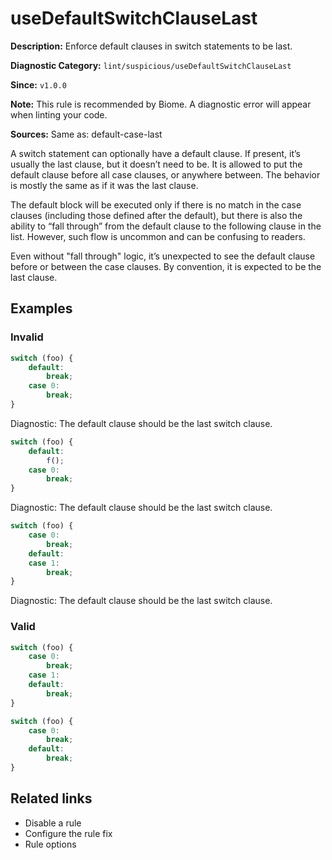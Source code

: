 # useDefaultSwitchClauseLast

**Description:** Enforce default clauses in switch statements to be last.

**Diagnostic Category:** `lint/suspicious/useDefaultSwitchClauseLast`

**Since:** `v1.0.0`

**Note:** This rule is recommended by Biome. A diagnostic error will appear when linting your code.

**Sources:** Same as: default-case-last

A switch statement can optionally have a default clause. If present, it’s usually the last clause, but it doesn’t need to be. It is allowed to put the default clause before all case clauses, or anywhere between. The behavior is mostly the same as if it was the last clause.

The default block will be executed only if there is no match in the case clauses (including those defined after the default), but there is also the ability to “fall through” from the default clause to the following clause in the list. However, such flow is uncommon and can be confusing to readers.

Even without "fall through" logic, it’s unexpected to see the default clause before or between the case clauses. By convention, it is expected to be the last clause.

## Examples

### Invalid

```js
switch (foo) {
    default:
        break;
    case 0:
        break;
}
```

Diagnostic: The default clause should be the last switch clause.

```js
switch (foo) {
    default:
        f();
    case 0:
        break;
}
```

Diagnostic: The default clause should be the last switch clause.

```js
switch (foo) {
    case 0:
        break;
    default:
    case 1:
        break;
}
```

Diagnostic: The default clause should be the last switch clause.

### Valid

```js
switch (foo) {
    case 0:
        break;
    case 1:
    default:
        break;
}
```

```js
switch (foo) {
    case 0:
        break;
    default:
        break;
}
```

## Related links

- Disable a rule
- Configure the rule fix
- Rule options